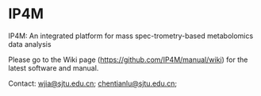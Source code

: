 # IP4M
IP4M: An integrated platform for mass spec-trometry-based metabolomics data analysis

Please go to the Wiki page (https://github.com/IP4M/manual/wiki) for the latest software and manual. 

Contact: wjia@sjtu.edu.cn; chentianlu@sjtu.edu.cn;
